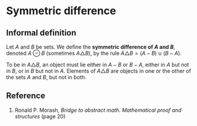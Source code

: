 # Symmetric difference

## Informal definition

Let $A$ and $B$ be sets. We define the **symmetric difference of $A$ and $B$**, denoted $A \ominus B$ (sometimes $A \triangle B$), by the rule $A \triangle B = (A - B) \cup (B - A)$.

To be in $A \triangle B$, an object must lie either in $A - B$ or $B - A$, either in $A$ but not in $B$, or in $B$ but not in $A$. Elements of $A \triangle B$ are objects in one or the other of the sets $A$ and $B$, but not in both.

## Reference

1. Ronald P. Morash, *Bridge to abstract math. Mathematical proof and structures* (page 20)